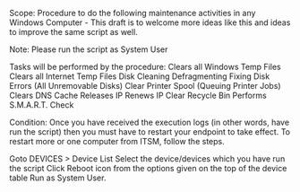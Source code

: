 Scope:
Procedure to do the following maintenance activities in any Windows Computer - This draft is to welcome more ideas like this and ideas to improve the same script as well.

Note:
Please run the script as System User

Tasks will be performed by the procedure:
Clears all Windows Temp Files
Clears all Internet Temp Files
Disk Cleaning
Defragmenting
Fixing Disk Errors (All Unremovable Disks)
Clear Printer Spool (Queuing Printer Jobs)
Clears DNS Cache
Releases IP
Renews IP
Clear Recycle Bin
Performs S.M.A.R.T. Check

Condition:
Once you have received the execution logs (in other words, have run the script) then you must have to restart your endpoint to take effect. To restart more or one computer from ITSM, follow the steps.

Goto DEVICES > Device List
Select the device/devices which you have run the script
Click Reboot icon from the options given on the top of the device table
Run as System User.